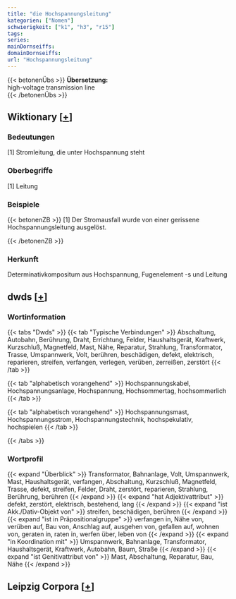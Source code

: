```yaml
---
title: "die Hochspannungsleitung"
kategorien: ["Nomen"]
schwierigkeit: ["k1", "h3", "r15"]
tags:
series:
mainDornseiffs:
domainDornseiffs:
url: "Hochspannungsleitung"
---
```


{{< betonenÜbs >}}
**Übersetzung:**  
high-voltage transmission line  
{{< /betonenÜbs >}}

## Wiktionary [[+](https://de.wiktionary.org/wiki/Hochspannungsleitung)]

### Bedeutungen
[1] Stromleitung, die unter Hochspannung steht  

### Oberbegriffe
[1] Leitung  

### Beispiele
{{< betonenZB >}}
[1] Der Stromausfall wurde von einer gerissene Hochspannungsleitung ausgelöst.  

{{< /betonenZB >}}
### Herkunft
Determinativkompositum aus Hochspannung, Fugenelement -s und Leitung  



## dwds [[+](https://www.dwds.de/wb/Hochspannungsleitung)]

### Wortinformation
{{< tabs "Dwds" >}}
{{< tab "Typische Verbindungen" >}}
Abschaltung, Autobahn, Berührung, Draht, Errichtung, Felder, Haushaltsgerät, Kraftwerk, Kurzschluß, Magnetfeld, Mast, Nähe, Reparatur, Strahlung, Transformator, Trasse, Umspannwerk, Volt, berühren, beschädigen, defekt, elektrisch, reparieren, streifen, verfangen, verlegen, verüben, zerreißen, zerstört
{{< /tab >}}

{{< tab "alphabetisch vorangehend" >}}
Hochspannungskabel, Hochspannungsanlage, Hochspannung, Hochsommertag, hochsommerlich
{{< /tab >}}

{{< tab "alphabetisch vorangehend" >}}
Hochspannungsmast, Hochspannungsstrom, Hochspannungstechnik, hochspekulativ, hochspielen
{{< /tab >}}

{{< /tabs >}}

### Wortprofil
{{< expand "Überblick" >}} Transformator, Bahnanlage, Volt, Umspannwerk, Mast, Haushaltsgerät, verfangen, Abschaltung, Kurzschluß, Magnetfeld, Trasse, defekt, streifen, Felder, Draht, zerstört, reparieren, Strahlung, Berührung, berühren {{< /expand >}}
{{< expand "hat Adjektivattribut" >}} defekt, zerstört, elektrisch, bestehend, lang {{< /expand >}}
{{< expand "ist Akk./Dativ-Objekt von" >}} streifen, beschädigen, berühren {{< /expand >}}
{{< expand "ist in Präpositionalgruppe" >}} verfangen in, Nähe von, verüben auf, Bau von, Anschlag auf, ausgehen von, gefallen auf, wohnen von, geraten in, raten in, werfen über, leben von {{< /expand >}}
{{< expand "in Koordination mit" >}} Umspannwerk, Bahnanlage, Transformator, Haushaltsgerät, Kraftwerk, Autobahn, Baum, Straße {{< /expand >}}
{{< expand "ist Genitivattribut von" >}} Mast, Abschaltung, Reparatur, Bau, Nähe {{< /expand >}}

## Leipzig Corpora [[+](https://corpora.uni-leipzig.de/en/res?word=Hochspannungsleitung&corpusId=deu_newscrawl-public_2018)]

